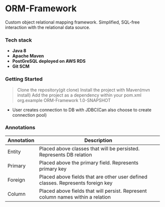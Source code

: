 # ORM-Framework
Custom object relational mapping framework. Simplified, SQL-free interaction with the relational data source.


### Tech stack
* __Java 8__
* __Apache Maven__
* __PostGreSQL deployed on AWS RDS__
* __Git SCM__

### Getting Started
> Clone the repository(git clone)
> Install the project with Maven(mvn install)
> Add the project as a dependency within your pom.xml
> <dependency>
>  <groupId>org.example</groupId>
>  <artifactId>ORM-Framework</artifactId>
>  <version>1.0-SNAPSHOT</version>
> </dependency>
* User creates connection to DB with JDBC(Can also choose to create connection pool)

### Annotations
| Annotation  | Description |
| ----------- | ------------|
| Entity  | Placed above classes that will be persisted. Represents DB relation |
| Primary | Placed above the primary field. Represents primary key |
| Foreign | Placed above fields that are other user defined classes. Represents foreign key |
| Column  | Placed above fields that will persist. Represent column names within a relation |


